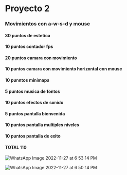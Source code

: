 # Proyecto 2
### Movimientos con a-w-s-d y mouse

#### 30 puntos de estetica
#### 10 puntos contador fps
#### 20 puntos camara con movimiento
#### 10 puntos camara con movimiento horizontal con mouse
#### 10 punntos minimapa
#### 5 puntos musica de fontos
#### 10 puntos efectos de sonido
#### 5 puntos pantalla bienvenida
#### 10 puntos pantalla multiples niveles
#### 10 puntos pantalla de exito
#### TOTAL 110

![WhatsApp Image 2022-11-27 at 6 53 14 PM](https://user-images.githubusercontent.com/60670458/204170587-6cdd19e1-1cf4-458e-b2d5-045a60470c63.jpeg)


![WhatsApp Image 2022-11-27 at 6 50 14 PM](https://user-images.githubusercontent.com/60670458/204170594-f2516f50-7652-447c-9237-db4e298991fd.jpeg)
